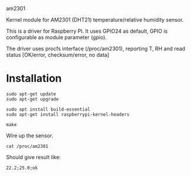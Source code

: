 am2301

Kernel module for AM2301 (DHT21) temperature/relative humidity sensor.

This is a driver for Raspberry PI.
It uses GPIO24 as default, GPIO is configurable as module parameter (gpio).

The driver uses procfs interface (/proc/am2301), 
reporting T, RH and read status [OK/error, checksum/error, no data]

# Installation
```
sudo apt-get update 
sudo apt-get upgrade

sudo apt install build-essential
sudo apt-get install raspberrypi-kernel-headers

make
```

Wire up the sensor. 
```
cat /proc/am2301
```
Should give result like:
```
22.2;25.0;ok
```
